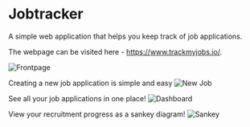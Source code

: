 # Jobtracker

A simple web application that helps you keep track of job applications.

The webpage can be visited here - https://www.trackmyjobs.io/.

![Frontpage](https://github.com/tommyyong93/Jobtracker/blob/master/frontpage.png)

Creating a new job application is simple and easy
![New Job](https://github.com/tommyyong93/Jobtracker/blob/master/newapp.png)

See all your job applications in one place!
![Dashboard](https://github.com/tommyyong93/Jobtracker/blob/master/dashboard.png)

View your recruitment progress as a sankey diagram!
![Sankey](https://github.com/tommyyong93/Jobtracker/blob/master/sankey.png)
